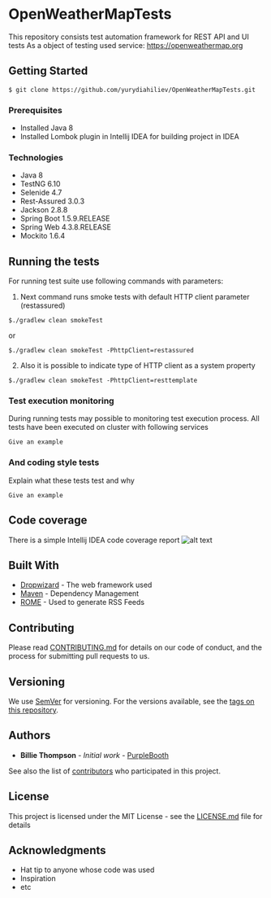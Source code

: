 # OpenWeatherMapTests

This repository consists test automation framework for REST API and UI tests
As a object of testing used service: https://openweathermap.org

## Getting Started

```
$ git clone https://github.com/yurydiahiliev/OpenWeatherMapTests.git
```

### Prerequisites

- Installed Java 8
- Installed Lombok plugin in Intellij IDEA for building project in IDEA

### Technologies

- Java 8
- TestNG 6.10
- Selenide 4.7
- Rest-Assured 3.0.3
- Jackson 2.8.8
- Spring Boot 1.5.9.RELEASE
- Spring Web 4.3.8.RELEASE
- Mockito 1.6.4

## Running the tests
For running test suite use following commands with parameters:

1. Next command runs smoke tests with default HTTP client parameter (restassured)
```
$./gradlew clean smokeTest
```
or
```
$./gradlew clean smokeTest -PhttpClient=restassured
```
2. Also it is possible to indicate type of HTTP client as a system property
```
$./gradlew clean smokeTest -PhttpClient=resttemplate
```

### Test execution monitoring

During running tests may possible to monitoring test execution process. All tests have been executed on cluster with following  services

```
Give an example
```

### And coding style tests

Explain what these tests test and why

```
Give an example
```

## Code coverage

There is a simple Intellij IDEA code coverage report
![alt text](https://imgur.com/a/ULNQ5ks)

## Built With

* [Dropwizard](http://www.dropwizard.io/1.0.2/docs/) - The web framework used
* [Maven](https://maven.apache.org/) - Dependency Management
* [ROME](https://rometools.github.io/rome/) - Used to generate RSS Feeds

## Contributing

Please read [CONTRIBUTING.md](https://gist.github.com/PurpleBooth/b24679402957c63ec426) for details on our code of conduct, and the process for submitting pull requests to us.

## Versioning

We use [SemVer](http://semver.org/) for versioning. For the versions available, see the [tags on this repository](https://github.com/your/project/tags). 

## Authors

* **Billie Thompson** - *Initial work* - [PurpleBooth](https://github.com/PurpleBooth)

See also the list of [contributors](https://github.com/your/project/contributors) who participated in this project.

## License

This project is licensed under the MIT License - see the [LICENSE.md](LICENSE.md) file for details

## Acknowledgments

* Hat tip to anyone whose code was used
* Inspiration
* etc
